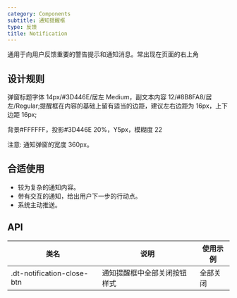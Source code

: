 ```yaml
---
category: Components
subtitle: 通知提醒框
type: 反馈
title: Notification
---
```


通用于向用户反馈重要的警告提示和通知消息。常出现在页面的右上角

## 设计规则

弹窗标题字体 14px/#3D446E/居左 Medium，副文本内容 12/#8B8FA8/居左/Regular;提醒框在内容的基础上留有适当的边距，建议左右边距为 16px，上下边距 16px;

背景#FFFFFF，投影#3D446E 20%，Y5px，模糊度 22

注意: 通知弹窗的宽度 360px。

## 合适使用

- 较为复杂的通知内容。
- 带有交互的通知，给出用户下一步的行动点。
- 系统主动推送。

## API

|类名  |说明  |使用示例  |
|---------|---------|---------|
|.dt-notification-close-btn  | 通知提醒框中全部关闭按钮样式   | 全部关闭   |
